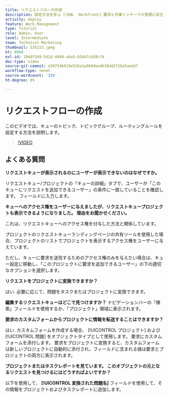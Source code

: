```yaml
---
title: リクエストフローの作成
description: 設定方法を学ぶ [!DNL  Workfront] 要求と作業インテークの管理に役立つトピック、トピックグループ、ルーティングルールをキューに追加します。
activity: deploy
feature: Work Management
type: Tutorial
role: Admin, User
level: Intermediate
team: Technical Marketing
thumbnail: 335223.jpeg
kt: 8960
exl-id: 194df349-541d-4940-a6a5-b5d47cb58cf4
doc-type: video
source-git-commit: d39754b619e526e1a869deedb38dd2f2b43aee57
workflow-type: tm+mt
source-wordcount: '334'
ht-degree: 0%

---
```


# リクエストフローの作成

このビデオでは、キューのトピック、トピックグループ、ルーティングルールを設定する方法を説明します。

>[!VIDEO](https://video.tv.adobe.com/v/335223/?quality=12)

## よくある質問

**リクエストキューが表示されるのにユーザーが表示できないのはなぜですか。**

リクエストキュー/プロジェクトの「キューの詳細」タブで、ユーザーが「このキューにリクエストを追加できるユーザー」の条件に一致していることを確認します。 フィールドに入力します。

**キューへのアクセス権をユーザーに与えましたが、リクエストキュープロジェクトも表示できるようになりました。 理由をお聞かせください。**

これは、リクエストキューへのアクセス権を付与した方法と関係しています。

プロジェクトのリクエストキューランディングページの共有ツールを使用した場合、プロジェクトのリストでプロジェクトを表示するアクセス権をユーザーに与えています。

ただし、キューに要求を送信するためのアクセス権のみを与えたい場合は、キュー設定に移動し、「このプロジェクトに要求を追加できるユーザー」の下の適切なオプションを選択します。

**リクエストをプロジェクトに変換できますか？**

はい. 必要に応じて、問題をタスクまたはプロジェクトに変換できます。

**編集するリクエストキューはどこで見つけますか？**
ナビゲーションバーの「検索」フィールドを使用するか、「プロジェクト」領域に表示されます。

**要求のカスタムフォームからプロジェクトに情報を転送することはできますか？**

はい. カスタムフォームを作成する場合、 [!UICONTROL プロジェクト] および [!UICONTROL 問題] をオブジェクトタイプとして使用します。 要求にカスタムフォームを添付します。 要求をプロジェクトに変換すると、カスタムフォームは新しいプロジェクトに自動的に添付され、フィールドに含まれる値は要求とプロジェクトの両方に表示されます。

**プロジェクトまたはタスクレポートを見ています。 このオブジェクトの元となるリクエストを見つけるにはどうすればよいですか？**

以下を使用して、 **[!UICONTROL 変換された問題名]** フィールドを使用して、その情報をプロジェクトおよびタスクレポートに追加します。


